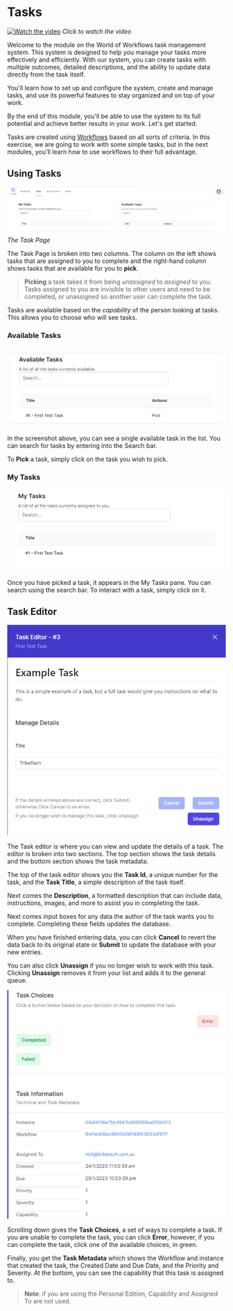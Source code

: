   # Tasks

[![Watch the video](https://img.youtube.com/vi/Ul0sroe0d-4/maxresdefault.jpg)](https://youtu.be/Ul0sroe0d-4)
*Click to watch the video*

Welcome to the module on the World of Workflows task management system. This system is designed to help you manage your tasks more effectively and efficiently. With our system, you can create tasks with multiple outcomes, detailed descriptions, and the ability to update data directly from the task itself. 

You'll learn how to set up and configure the system, create and manage tasks, and use its powerful features to stay organized and on top of your work. 

By the end of this module, you'll be able to use the system to its full potential and achieve better results in your work. Let's get started.

Tasks are created using [Workflows](workflows.md) based on all sorts of criteria. In this exercise, we are going to work with some simple tasks, but in the next modules, you'll learn how to use workflows to their full advantage.

## Using Tasks

![](2023-01-24-10-50-22.png)
*The Task Page*

The Task Page is broken into two columns. The column on the left shows tasks that are assigned to you to complete and the right-hand column shows tasks that are available for you to **pick**.

> **Picking** a task takes it from being *unassigned* to *assigned* to you. Tasks assigned to you are invisible to other users and need to be completed, or unassigned so another user can complete the task.

Tasks are available based on the *capability* of the person looking at tasks. This allows you to choose who will see tasks.

### Available Tasks
![](2023-01-24-10-55-00.png)

In the screenshot above, you can see a single available task in the list. You can search for tasks by entering into the Search bar.

To **Pick** a task, simply click on the task you wish to pick.

### My Tasks
![](2023-01-24-10-58-25.png)

Once you have picked a task, it appears in the My Tasks pane. You can search using the search bar. To interact with a task, simply click on it.

## Task Editor

![](2023-01-24-11-04-04.png)

The Task editor is where you can view and update the details of a task. The editor is broken into two sections. The top section shows the task details and the bottom section shows the task metadata.

The top of the task editor shows you the **Task Id**, a unique number for the task, and the **Task Title**, a simple description of the task itself.

Next comes the **Description**, a formatted description that can include data, instructions, images, and more to assist you in completing the task.

Next comes input boxes for any data the author of the task wants you to complete. Completing these fields updates the database.

When you have finished entering data, you can click **Cancel** to revert the data back to its original state or **Submit** to update the database with your new entries.

You can also click **Unassign** if you no longer wish to work with this task. Clicking **Unassign** removes it from your list and adds it to the general queue.

![](2023-01-24-11-06-48.png)

Scrolling down gives the **Task Choices**, a set of ways to complete a task. If you are unable to complete the task, you can click **Error**, however, if you can complete the task, click one of the available choices, in green.

Finally, you get the **Task Metadata** which shows the Workflow and instance that created the task, the Created Date and Due Date, and the Priority and Severity. At the bottom, you can see the capability that this task is assigned to.

> **Note**: if you are using the Personal Edition, Capability and Assigned To are not used.


  
